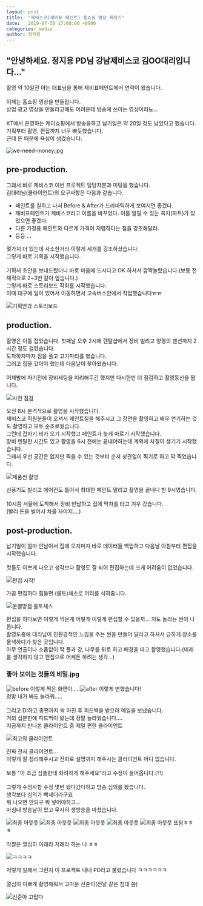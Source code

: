 ```yaml
---
layout: post
title:  "제비스코(제비표 페인트) 홈쇼핑 영상 제작기"
date:   2019-07-30 17:00:00 +0900
categories: media
author: 정지용
---
```

## "안녕하세요. 정지용 PD님 강남제비스코 김OO대리입니다..."<br>
촬영 약 10일전 아는 대표님을 통해 제비표페인트에서 연락이 왔습니다.<br><br>
이제는 홈쇼핑 영상을 만들랍니다.<br>
상업 광고 영상을 만들라고해도 어려운데 방송에 쓰이는 영상이라뇨...<br>
<br>
KT에서 운영하는 케이쇼핑에서 방송을하고 납기일은 약 20일 정도 남았다고 했습니다.<br>
기획부터 촬영, 편집까지 너무 빠듯했습니다.<br>
근데 돈 때문에 욕심이 생겼습니다.<br>

![we-need-money.jpg](./assets/post/190730/we-need-money.jpg "돈이 최고얌 ><")<br>

## pre-production.
그래서 바로 제비스코 이번 프로젝트 담당자분과 미팅을 했습니다.<br>
김대리님(클라이언트)의 요구사항은 다음과 같습니다.<br>

- 페인트를 칠하고 나서 Before & After가 드라마틱하게 보여지면 좋겠다.
- 제비표페인트가 제비스코라고 이름을 바꾸었다. 이를 알릴 수 있는 꼭지(파트)가 있었으면 좋겠다.
- 다른 가정용 페인트와 다르게 가격이 저렴하다는 점을 강조해달라.
- 등등 ...

몇가지 더 있는데 사소한거라 이렇게 세개를 강조하셨습니다.<br>
그렇게 바로 기획을 시작했습니다.<br>
<br>
기획서 초안을 보내드렸더니 바로 마음에 드시다고 OK 하셔서 깜짝놀랐습니다.(보통 전체적으로 2~3번 갈아 엎습니다.)<br>
그렇게 바로 스토리보드 작화를 시작했습니다.<br>
이때 대구에 일이 있어서 이동하면서 고속버스안에서 작업했습니다ㅠㅠ<br>

![기획안과 스토리보드](./assets/post/190730/storyboard.jpg)<br>

## production.
촬영은 이틀 잡았습니다. 첫째날 오후 2시에 렌탈샵에서 장비 빌리고 양평의 펜션까지 2시간 정도 걸렸습니다.<br>
도착하자마자 짐을 풀고 고기파티를 했습니다.<br>
그러고 집을 갔어야 했는데 다음날이 찾아왔습니다.<br>
<br>
어제밤에 자기전에 장비세팅을 미리해두긴 했지만 다시한번 더 점검하고 촬영동선을 짭니다.<br>

![사전 점검](./assets/post/190730/check.jpg)<br>

오전 8시 본격적으로 촬영을 시작했습니다.<br>
제비스코 직원분들이 오셔서 페인트칠을 해주시고 그 장면을 촬영하고 배우 연기하는 것도 촬영하고 모두 순조로웠습니다.<br>
그런데 갑자기 비가 오기 시작했고 페인트가 늦게 마르기 시작했습니다.<br>
장비 렌탈한 시간도 있고 촬영을 6시 전에는 끝내야하는데 계획에 차질이 생기기 시작했습니다.<br>
그래서 우선 공간은 없지만 찍을 수 있는 것부터 순서 상관없이 찍기로 하고 막 찍었습니다.<br>

![제품씬 촬영](./assets/post/190730/white-box.jpg)<br>

선풍기도 빌리고 에어컨도 틀어서 최대한 페인트 말리고 촬영을 끝내니 밤 9시였습니다.<br>
<br>
10시쯤 서울에 도착해서 장비 반납하고 집에 막차를 타고 겨우 갔습니다.<br>
(빨리 돈을 벌어서 차를 사야지....)<br>

## post-production.
납기일이 얼마 안남아서 집에 오지마자 바로 데이터들 백업하고 다음날 아침부터 편집을 시작했습니다.<br>
<br>
컷들도 이쁘게 나오고 생각보다 촬영도 잘 되어 편집하는데 크게 어려움이 없었습니다.<br>

![편집 시작!](./assets/post/190730/start-edit.jpg)<br>

가끔 편집하다 힘들면 (롤토)체스로 머리를 식혀줍니다.<br>

![운빨망겜 롤토체스](./assets/post/190730/lolchess.jpg)<br>

편집을 하다보면 이렇게 찍은게 어떻게 이렇게 편집할 수 있을까... 저도 놀라는 씬이 나옵니다.<br>
촬영도중에 대리님이 친환경적인 느낌을 주는 씬을 만들어 달라고 하셔서 급하게 장소를 물색하다가 찾은 곳입니다.<br>
아무 연출이나 소품없이 딱 풀과 강, 나무를 뒤로 하고 배경을 따고 촬영했습니다.(미래를 생각하지 않고 편집으로 어케든 하려는 생각...)<br>

### 좋아 보이는 것들의 비밀.jpg
![before](./assets/post/190730/before.jpg)
이렇게 찍은 화면이....
![after](./assets/post/190730/after.jpg)
이렇게 변했습니다!<br>
정말 내가 봐도 놀라워.....<br>
<br>
그리고 DI하고 종편까지 싹 마친 후 피드백을 받으러 메일을 보냈습니다.<br>
거의 십분만에 피드백이 왔는데 정말 놀라웠습니다....<br>
지금까지 만나본 클라이언트 중 제일 편한 클라이언트<br>

![최고의 클라이언트](./assets/post/190730/mail.jpg)<br>

진짜 천사 클라이언트...<br>
이렇게 잘 정리해주시고 전화로 설명까지 해주시는 클라이언트 어디 없습니다.<br>
<br>
보통 "아 조금 심플한테 화려하게 해주세요"라고 수정이 들어옵니다.(?!)<br>
<br>
그렇게 수정사항 수정 몇번 왔다갔다하고 방송 심의를 봤습니다.<br>
생각보다 심의가 빡세더라구요<br>
뭐 나오면 안되구 뭐 넣어야하고...<br>
마침내 방송날이 왔고 무사히 생방송을 마쳤습니다.<br>

![최종 아웃풋](./assets/post/190730/LIVE_1.jpg)
![최종 아웃풋](./assets/post/190730/LIVE_2.jpg)
![최종 아웃풋](./assets/post/190730/LIVE_3.jpg)
![최종 아웃풋](./assets/post/190730/LIVE_4.jpg)
![최종 아웃풋](./assets/post/190730/LIVE_5.jpg)
또돵ㅎㅎㅎ<br>
<br>
막짤은 열심히 이래라 저래라 하는 나 ㅎㅎ<br>

![ㅋㅋㅋㅋ](./assets/post/190730/PD.jpg)

저렇게 일해서 그런지 이 프로젝트 내내 PD라고 불렸습니다 ㅋㅋㅋㅋㅋㅋ<br>
<br>
열심히 이쁘게 촬영해줘서 고마운 신준이(전날 같은 침대 씀)<br>

![신준아 고맙다](./assets/post/190730/sj.jpg)